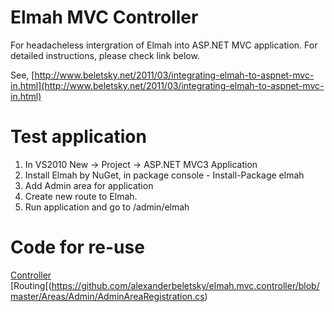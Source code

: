 Elmah MVC Controller
====================

For headacheless intergration of Elmah into ASP.NET MVC application. For detailed instructions, please check link below.

See, [http://www.beletsky.net/2011/03/integrating-elmah-to-aspnet-mvc-in.html](http://www.beletsky.net/2011/03/integrating-elmah-to-aspnet-mvc-in.html)

Test application
================

1. In VS2010 New -> Project -> ASP.NET MVC3 Application
2. Install Elmah by NuGet, in package console - Install-Package elmah
3. Add Admin area for application
4. Create new route to Elmah.
5. Run application and go to /admin/elmah

Code for re-use
===============

[Controller](https://github.com/alexanderbeletsky/elmah.mvc.controller/blob/master/Areas/Admin/Controllers/ElmahController.cs)
[Routing[(https://github.com/alexanderbeletsky/elmah.mvc.controller/blob/master/Areas/Admin/AdminAreaRegistration.cs)